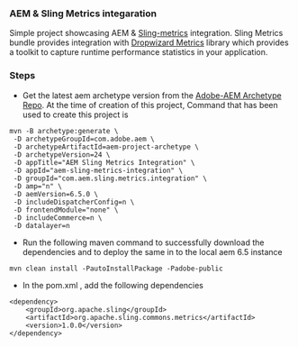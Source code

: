 ### AEM & Sling Metrics integaration

Simple project showcasing AEM &amp; [Sling-metrics](https://sling.apache.org/documentation/bundles/metrics.html) integration. Sling Metrics bundle provides integration with [Dropwizard Metrics](https://github.com/dropwizard/metrics) library which provides a toolkit to capture runtime performance statistics in your application.

### Steps

* Get the latest aem archetype version from the [Adobe-AEM Archetype Repo](https://github.com/adobe/aem-project-archetype). At the time of creation of this project, Command that has been used to create this project is 
```
mvn -B archetype:generate \
 -D archetypeGroupId=com.adobe.aem \
 -D archetypeArtifactId=aem-project-archetype \
 -D archetypeVersion=24 \
 -D appTitle="AEM Sling Metrics Integration" \
 -D appId="aem-sling-metrics-integration" \
 -D groupId="com.aem.sling.metrics.integration" \
 -D amp="n" \
 -D aemVersion=6.5.0 \
 -D includeDispatcherConfig=n \
 -D frontendModule="none" \
 -D includeCommerce=n \
 -D datalayer=n
 ```
* Run the following maven command to successfully download the dependencies and to deploy the same in to the local aem 6.5 instance
```
mvn clean install -PautoInstallPackage -Padobe-public
```
* In the pom.xml , add the following dependencies
```
<dependency>
    <groupId>org.apache.sling</groupId>
    <artifactId>org.apache.sling.commons.metrics</artifactId>
    <version>1.0.0</version>
</dependency>
```
